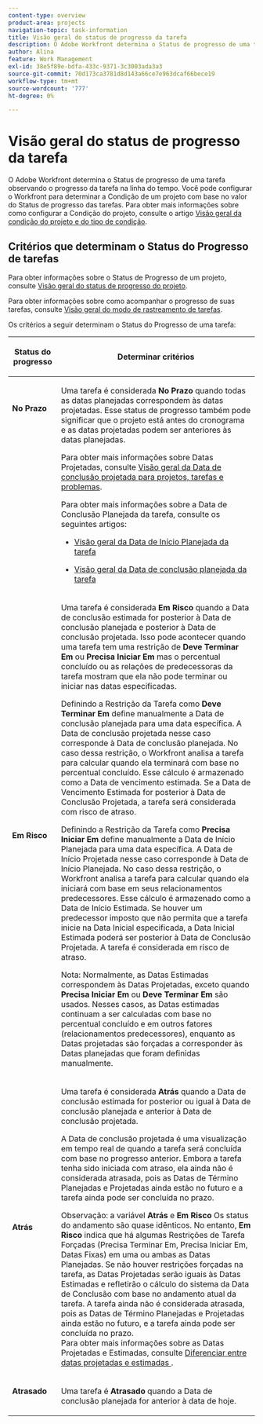 ```yaml
---
content-type: overview
product-area: projects
navigation-topic: task-information
title: Visão geral do status de progresso da tarefa
description: O Adobe Workfront determina o Status de progresso de uma tarefa observando o progresso da tarefa na linha do tempo. Você pode configurar o Workfront para determinar a Condição de um projeto com base no valor do Status de progresso das tarefas. Para obter mais informações sobre como configurar a Condição do projeto, consulte o artigo Visão geral da condição do projeto e do tipo de condição.
author: Alina
feature: Work Management
exl-id: 38e5f89e-bdfa-433c-9371-3c3003ada3a3
source-git-commit: 70d173ca3781d8d143a66ce7e963dcaf66bece19
workflow-type: tm+mt
source-wordcount: '777'
ht-degree: 0%

---
```


# Visão geral do status de progresso da tarefa

<!-- Audited: 1/2024 -->

O Adobe Workfront determina o Status de progresso de uma tarefa observando o progresso da tarefa na linha do tempo. Você pode configurar o Workfront para determinar a Condição de um projeto com base no valor do Status de progresso das tarefas. Para obter mais informações sobre como configurar a Condição do projeto, consulte o artigo [Visão geral da condição do projeto e do tipo de condição](../../../manage-work/projects/manage-projects/project-condition-and-condition-type.md).

## Critérios que determinam o Status do Progresso de tarefas

Para obter informações sobre o Status de Progresso de um projeto, consulte [Visão geral do status de progresso do projeto](../../../manage-work/projects/planning-a-project/project-progress-status.md).

Para obter informações sobre como acompanhar o progresso de suas tarefas, consulte [Visão geral do modo de rastreamento de tarefas](../../../manage-work/tasks/task-information/task-tracking-mode.md).

Os critérios a seguir determinam o Status do Progresso de uma tarefa:

<table> 
 <col> 
 <col> 
 <thead> 
  <tr> 
   <th> <p><strong>Status do progresso</strong> </p> </th> 
   <th> <p><strong>Determinar critérios</strong> </p> </th> 
  </tr> 
 </thead> 
 <tbody> 
  <tr valign="top"> 
   <td scope="col"> <p> </p> <p><strong>No Prazo</strong> </p> </td> 
   <td scope="col"> <p>Uma tarefa é considerada <strong>No Prazo</strong> quando todas as datas planejadas correspondem às datas projetadas. Esse status de progresso também pode significar que o projeto está antes do cronograma e as datas projetadas podem ser anteriores às datas planejadas.</p> <p>Para obter mais informações sobre Datas Projetadas, consulte <a href="../../../manage-work/projects/planning-a-project/project-projected-completion-date.md" class="MCXref xref">Visão geral da Data de conclusão projetada para projetos, tarefas e problemas</a>.</p> <p>Para obter mais informações sobre a Data de Conclusão Planejada da tarefa, consulte os seguintes artigos:</p> 
    <ul> 
     <li> <p><a href="../../../manage-work/tasks/task-information/task-planned-start-date.md" class="MCXref xref">Visão geral da Data de Início Planejada da tarefa</a> </p> </li> 
     <li> <p><a href="../../../manage-work/tasks/task-information/task-planned-completion-date.md" class="MCXref xref">Visão geral da Data de conclusão planejada da tarefa</a> </p> </li> 
    </ul> </td> 
  </tr> 
  <tr> 
   <td><p></p> <p><strong>Em Risco</strong> </p> </td> 
   <td><p>Uma tarefa é considerada <strong>Em Risco</strong> quando a Data de conclusão estimada for posterior à Data de conclusão planejada e posterior à Data de conclusão projetada. Isso pode acontecer quando uma tarefa tem uma restrição de <strong>Deve Terminar Em</strong> ou <strong>Precisa Iniciar Em</strong> mas o percentual concluído ou as relações de predecessoras da tarefa mostram que ela não pode terminar ou iniciar nas datas especificadas. </p><p> Definindo a Restrição da Tarefa como <strong>Deve Terminar Em</strong> define manualmente a Data de conclusão planejada para uma data específica. A Data de conclusão projetada nesse caso corresponde à Data de conclusão planejada. No caso dessa restrição, o Workfront analisa a tarefa para calcular quando ela terminará com base no percentual concluído. Esse cálculo é armazenado como a Data de vencimento estimada. Se a Data de Vencimento Estimada for posterior à Data de Conclusão Projetada, a tarefa será considerada com risco de atraso. </p> <p> Definindo a Restrição da Tarefa como <strong>Precisa Iniciar Em</strong> define manualmente a Data de Início Planejada para uma data específica. A Data de Início Projetada nesse caso corresponde à Data de Início Planejada. No caso dessa restrição, o Workfront analisa a tarefa para calcular quando ela iniciará com base em seus relacionamentos predecessores. Esse cálculo é armazenado como a Data de Início Estimada. Se houver um predecessor imposto que não permita que a tarefa inicie na Data Inicial especificada, a Data Inicial Estimada poderá ser posterior à Data de Conclusão Projetada. A tarefa é considerada em risco de atraso. </p> <p>Nota: Normalmente, as Datas Estimadas correspondem às Datas Projetadas, exceto quando <strong>Precisa Iniciar Em</strong> ou <strong>Deve Terminar Em</strong> são usados. Nesses casos, as Datas estimadas continuam a ser calculadas com base no percentual concluído e em outros fatores (relacionamentos predecessores), enquanto as Datas projetadas são forçadas a corresponder às Datas planejadas que foram definidas manualmente.</p> </td> 
  </tr> 
  <tr> 
   <td> <p><strong>Atrás</strong> </p> </td> 
   <td> <p>Uma tarefa é considerada <strong>Atrás</strong> quando a Data de conclusão estimada for posterior ou igual à Data de conclusão planejada e anterior à Data de conclusão projetada.</p> <p>A Data de conclusão projetada é uma visualização em tempo real de quando a tarefa será concluída com base no progresso anterior. Embora a tarefa tenha sido iniciada com atraso, ela ainda não é considerada atrasada, pois as Datas de Término Planejadas e Projetadas ainda estão no futuro e a tarefa ainda pode ser concluída no prazo.</p> <p>Observação: a variável <strong>Atrás</strong> e <strong>Em Risco</strong> Os status do andamento são quase idênticos. No entanto, <strong>Em Risco</strong> indica que há algumas Restrições de Tarefa Forçadas (Precisa Terminar Em, Precisa Iniciar Em, Datas Fixas) em uma ou ambas as Datas Planejadas. Se não houver restrições forçadas na tarefa, as Datas Projetadas serão iguais às Datas Estimadas e refletirão o cálculo do sistema da Data de Conclusão com base no andamento atual da tarefa. A tarefa ainda não é considerada atrasada, pois as Datas de Término Planejadas e Projetadas ainda estão no futuro, e a tarefa ainda pode ser concluída no prazo.<br>Para obter mais informações sobre as Datas Projetadas e Estimadas, consulte <a href="../../../manage-work/tasks/task-information/differentiate-projected-estimated-dates.md" class="MCXref xref">Diferenciar entre datas projetadas e estimadas </a>.</p> </td> 
  </tr> 
  <tr valign="top"> 
   <td> <p><strong>Atrasado</strong> </p> </td> 
   <td> <p>Uma tarefa é <strong>Atrasado</strong> quando a Data de conclusão planejada for anterior à data de hoje.<br></p> </td> 
  </tr> 
 </tbody> 
</table>

<!--hiding this because some users find the images confusing, as they don't really show the dates mentioned in the descriptions above. Keep the pictures though, in case some users will complain that we hid them. 

## How task Progress Status updates over time

The different date types in our projects tell us how tasks are progressing over time:

* On Time

  ![](assets/on-time-progress-status-350x233.png)

* At Risk

  ![](assets/at-risk-progress-status-350x233.png)

* Behind

  ![](assets/behind-progress-status-350x233.png)

* Late

  ![](assets/late-progress-status-350x233.png)

-->